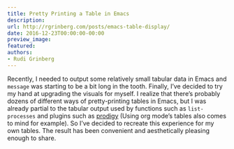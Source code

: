 ```yaml
---
title: Pretty Printing a Table in Emacs
description:
url: http://rgrinberg.com/posts/emacs-table-display/
date: 2016-12-23T00:00:00-00:00
preview_image:
featured:
authors:
- Rudi Grinberg
---
```


<p>Recently, I needed to output some relatively small tabular data in Emacs and
<code class="docutils literal notranslate"><span class="pre">message</span></code> was starting to be a bit long in the tooth. Finally, I&rsquo;ve decided to
try my hand at upgrading the visuals for myself. I realize that there&rsquo;s probably
dozens of different ways of pretty-printing tables in Emacs, but I was already
partial to the tabular output used by functions such as <code class="docutils literal notranslate"><span class="pre">list-processes</span></code> and
plugins such as <a href="https://github.com/rejeep/prodigy.el" class="reference external">prodigy</a> (Using org
mode&rsquo;s tables also comes to mind for example). So I&rsquo;ve decided to recreate this
experience for my own tables. The result has been convenient and aesthetically
pleasing enough to share.</p>

